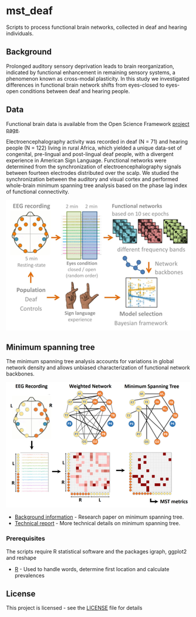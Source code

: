 # mst_deaf

Scripts to process functional brain networks, collected in deaf and hearing individuals.

## Background

Prolonged auditory sensory deprivation leads to brain reorganization, indicated by functional enhancement in remaining sensory systems, a phenomenon known as cross-modal plasticity. In this study we investigated differences in functional brain network shifts from eyes-closed to eyes-open conditions between deaf and hearing people.

## Data

Functional brain data is available from the Open Science Framework [project page](https://osf.io/vdpbq).

Electroencephalography activity was recorded in deaf (N = 71) and hearing people (N = 122) living in rural Africa, which yielded a unique data-set of congenital, pre-lingual and post-lingual deaf people, with a divergent experience in American Sign Language. Functional networks were determined from the synchronization of electroencephalography signals between fourteen electrodes distributed over the scalp. We studied the synchronization between the auditory and visual cortex and performed whole-brain minimum spanning tree analysis based on the phase lag index of functional connectivity. 

![Overall study design](Infograph_1.png)

## Minimum spanning tree

The minimum spanning tree analysis accounts for variations in global network density and allows unbiased characterization of functional network backbones.

![Minimum spanning tree](Infograph_2.png)

* [Background information](https://www.ncbi.nlm.nih.gov/pubmed/29468769) - Research paper on minimum spanning tree.
* [Technical report](https://www.ncbi.nlm.nih.gov/pubmed/25451472) - More technical details on minimum spanning tree.


### Prerequisites

The scripts require R statistical software and the packages igraph, ggplot2 and reshape
* [R](https://www.r-project.org/) - Used to handle words, determine first location and calculate prevalences


## License

This project is licensed - see the [LICENSE](LICENSE) file for details

